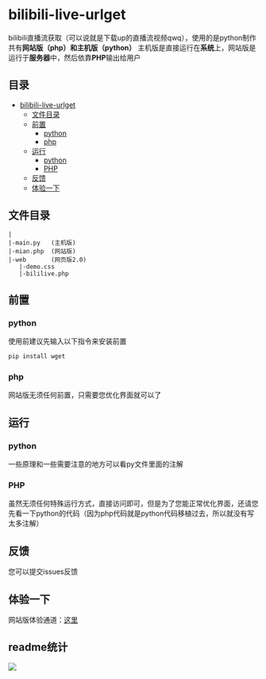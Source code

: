 # bilibili-live-urlget
bilibili直播流获取（可以说就是下载up的直播流视频qwq），使用的是python制作
共有**网站版（php）**和**主机版（python）**
主机版是直接运行在**系统**上，网站版是运行于**服务器**中，然后依靠**PHP**输出给用户

## 目录
- [bilibili-live-urlget](#bilibili-live-urlget)
  * [文件目录](#文件目录)
  * [前置](#前置)
    + [python](#python)
    + [php](#php)
  * [运行](#运行)
    + [python](#python-1)
    + [PHP](#php)
  * [反馈](#反馈)
  * [体验一下](#体验一下)

## 文件目录
```
|
|-main.py   (主机版)
|-mian.php  (网站版)
|-web       (网页版2.0)
   |-demo.css
   |-bililive.php
```

## 前置

### python
使用前建议先输入以下指令来安装前置
```python
pip install wget
```
### php
网站版无须任何前置，只需要您优化界面就可以了

## 运行
### python
一些原理和一些需要注意的地方可以看py文件里面的注解
### PHP
虽然无须任何特殊运行方式，直接访问即可，但是为了您能正常优化界面，还请您先看一下python的代码（因为php代码就是python代码移植过去，所以就没有写太多注解）

## 反馈
您可以提交issues反馈

## 体验一下
网站版体验通道：[这里](http://sakura.pysio.online/test/bililive.php)

## readme统计
![](https://count.getloli.com/get/@misaka10843.github.readme)
